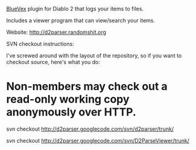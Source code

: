 [BlueVex](http://code.google.com/p/bluevex/) plugin for Diablo 2 that logs your items to files.

Includes a viewer program that can view/search your items.

Website: http://d2parser.randomshit.org

SVN checkout instructions:

I've screwed around with the layout of the repository, so if you want to checkout source, here's what you do:



# Non-members may check out a read-only working copy anonymously over HTTP.


svn checkout http://d2parser.googlecode.com/svn/d2parser/trunk/

svn checkout http://d2parser.googlecode.com/svn/D2ParseViewer/trunk/